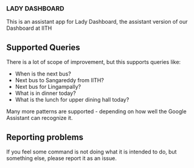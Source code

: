 ### LADY DASHBOARD

This is an assistant app for Lady Dashboard, the assistant version of our Dashboard at IITH

## Supported Queries

There is a lot of scope of improvement, but this supports queries like:
 
 - When is the next bus?
 - Next bus to Sangareddy from IITH?
 - Next bus for Lingampally?
 - What is in dinner today?
 - What is the lunch for upper dining hall today?

Many more patterns are supported - depending on how well the Google Assistant can recognize it.

## Reporting problems

If you feel some command is not doing what it is intended to do, but something else, please report it as an issue.
